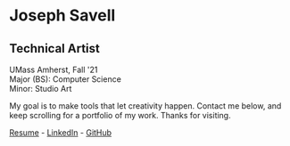# Joseph Savell

## Technical Artist

UMass Amherst, Fall '21<br/>
Major (BS): Computer Science<br/>
Minor: Studio Art

My goal is to make tools that let creativity happen. Contact me below, and
keep scrolling for a portfolio of my work. Thanks for visiting.

[Resume](/savell-ta-resume.pdf) - [LinkedIn](https://www.linkedin.com/in/dhsavell/) - [GitHub](https://github.com/dhsavell)
